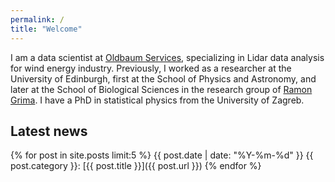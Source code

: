 ```yaml
---
permalink: /
title: "Welcome"
---
```


I am a data scientist at [Oldbaum Services](http://www.oldbaumservices.co.uk/), specializing in Lidar data analysis for wind energy industry. Previously, I worked as a researcher at the University of Edinburgh, first at the School of Physics and Astronomy, and later at the School of Biological Sciences in the research group of [Ramon Grima](https://grimagroup.bio.ed.ac.uk/home). I have a PhD in statistical physics from the University of Zagreb.

## Latest news

{% for post in site.posts limit:5 %}
{{ post.date | date: "%Y-%m-%d" }} {{ post.category }}: [{{ post.title }}]({{ post.url }})
{% endfor %}
